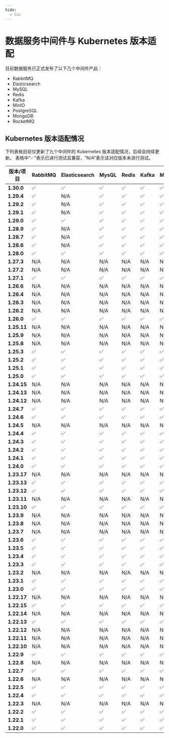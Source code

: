 ```yaml
---
hide:
  - toc
---
```


# 数据服务中间件与 Kubernetes 版本适配

目前数据服务已正式发布了以下几个中间件产品：

- RabbitMQ
- Elasticsearch
- MySQL
- Redis
- Kafka
- MinIO
- PostgreSQL
- MongoDB
- RocketMQ

## Kubernetes 版本适配情况

下列表格目前仅更新了九个中间件的 Kubernetes 版本适配情况，后续会持续更新。
表格中“✅”表示已进行测试且兼容，“N/A”表示该对应版本未进行测试。

| **版本/项目** | **RabbitMQ** | **Elasticsearch** | **MysQL** | **Redis** | **Kafka** | **MinIO** | **PostgreSQL** | **MongoDB** | **RocketMQ** |
|-----|-------|----------|------|-------|-------|-------|---------|-------|-------|
| **1.30.0**  |✅  | ✅ | ✅ | ✅ | ✅ | ✅ | ✅  | ✅ | ✅ |
| **1.29.4**  |✅  | N/A | ✅ | ✅ | ✅ | ✅ | ✅  | ✅ | ✅ |
| **1.29.2**  |✅  | N/A | ✅ | ✅ | ✅ | ✅ | ✅  | ✅ | ✅ |
| **1.29.1**  |✅  | N/A | ✅ | ✅ | ✅ | ✅ | ✅  | ✅ | ✅ |
| **1.29.0**  |✅  | ✅ | ✅ | ✅ | ✅ | ✅ | ✅  | ✅ | ✅ |
| **1.28.9**  |✅  | N/A | ✅ | ✅ | ✅ | ✅ | N/A  | N/A| ✅ |
| **1.28.7**  |✅  | N/A | ✅ | ✅ | ✅ | ✅ | N/A  | N/A | ✅ |
| **1.28.6**  |✅  | N/A | ✅ | ✅ | ✅ | ✅ | N/A  | N/A| ✅ |
| **1.28.0**  | ✅  | ✅ | ✅ | ✅ | ✅ | ✅ | ✅  | ✅ | ✅ |
| **1.27.3**  | N/A  | N/A | N/A | N/A | N/A | N/A | N/A  | ✅ | ✅ |
| **1.27.2**  | N/A  | N/A | N/A | N/A | N/A | N/A | N/A  | ✅ | ✅ |
| **1.27.1**  | ✅  | ✅ | ✅ | ✅ | ✅ | ✅ | ✅  | ✅ | ✅ |
| **1.26.6**  | N/A  | N/A | N/A | N/A | N/A | N/A | N/A  | ✅ | ✅ |
| **1.26.4**  | N/A  | N/A | N/A | N/A | N/A | N/A | N/A  | ✅ | ✅ |
| **1.26.3**  | N/A  | N/A | N/A | N/A | N/A | N/A | N/A  | ✅ | ✅ |
| **1.26.2**  | N/A  | N/A | N/A | N/A | N/A | N/A | N/A  | ✅ | ✅ |
| **1.26.0**  | ✅  | ✅ | ✅ | ✅ | ✅ | ✅ | ✅  | ✅ | ✅ |
| **1.25.11** | N/A  | N/A | N/A | N/A | N/A | N/A | N/A  | ✅ | ✅ |
| **1.25.9**  | N/A  | N/A | N/A | N/A | N/A | N/A | N/A  | ✅ | ✅ |
| **1.25.8**  | N/A  | N/A | N/A | N/A | N/A | N/A | N/A  | ✅ | ✅ |
| **1.25.3**  | ✅  | ✅ | ✅ | ✅ | ✅ | ✅ | ✅  | ✅ | ✅ |
| **1.25.2**  | ✅  | ✅ | ✅ | ✅ | ✅ | ✅ | ✅  | ✅ | ✅ |
| **1.25.1**  | ✅  | ✅ | ✅ | ✅ | ✅ | ✅ | ✅  | ✅ | ✅ |
| **1.25.0**  | ✅  | ✅ | ✅ | ✅ | ✅ | ✅ | ✅  | ✅ | ✅ |
| **1.24.15** | N/A  | N/A | N/A | N/A | N/A | N/A | N/A  | ✅ | ✅ |
| **1.24.13** | N/A  | N/A | N/A | N/A | N/A | N/A | N/A  | ✅ | ✅ |
| **1.24.12** | N/A  | N/A | N/A | N/A | N/A | N/A | N/A  | ✅ | ✅ |
| **1.24.7**  | ✅  | ✅ | ✅ | ✅ | ✅ | ✅ | ✅  | ✅ | ✅ |
| **1.24.6**  | ✅  | ✅ | ✅ | ✅ | ✅ | ✅ | ✅  | ✅ | ✅ |
| **1.24.5**  | N/A  | N/A | N/A | N/A | N/A | N/A | N/A  | ✅ | ✅ |
| **1.24.4**  | ✅  | ✅ | ✅ | ✅ | ✅ | ✅ | ✅  | ✅ | ✅ |
| **1.24.3**  | ✅  | ✅ | ✅ | ✅ | ✅ | ✅ | ✅  | ✅ | ✅ |
| **1.24.2**  | ✅  | ✅ | ✅ | ✅ | ✅ | ✅ | ✅  | ✅ | ✅ |
| **1.24.1**  | ✅  | ✅ | ✅ | ✅ | ✅ | ✅ | ✅  | ✅ | ✅ |
| **1.24.0**  | ✅  | ✅ | ✅ | ✅ | ✅ | ✅ | ✅  | ✅ | ✅ |
| **1.23.17** | N/A  | N/A | N/A | N/A | N/A | N/A | N/A  | ✅ | ✅ |
| **1.23.13** | ✅  | ✅ | ✅ | ✅ | ✅ | ✅ | ✅  | ✅ | ✅ |
| **1.23.12** | ✅  | ✅ | ✅ | ✅ | ✅ | ✅ | ✅  | ✅ | ✅ |
| **1.23.11** | N/A  | N/A | N/A | N/A | N/A | N/A | N/A  | N/A | N/A  |
| **1.23.10** | ✅  | ✅ | ✅ | ✅ | ✅ | ✅ | ✅  | ✅ | ✅ |
| **1.23.9**  | N/A  | N/A | N/A | N/A | N/A | N/A | N/A  | N/A | N/A |
| **1.23.8**  | N/A  | N/A | N/A | N/A | N/A | N/A | N/A  | N/A | N/A |
| **1.23.7**  | N/A  | N/A | N/A | N/A | N/A | N/A | N/A  | N/A | N/A |
| **1.23.6**  | ✅  | ✅ | ✅ | ✅ | ✅ | ✅ | ✅  | ✅ | ✅ |
| **1.23.5**  | ✅  | ✅ | ✅ | ✅ | ✅ | ✅ | ✅  | ✅ | ✅ |
| **1.23.4**  | ✅  | ✅ | ✅ | ✅ | ✅ | ✅ | ✅  | ✅ | ✅ |
| **1.23.3**  | ✅  | ✅ | ✅ | ✅ | ✅ | ✅ | ✅  | ✅ | ✅ |
| **1.23.2**  | N/A  | N/A | N/A | N/A | N/A | N/A | N/A  | N/A |N/A  |
| **1.23.1**  | ✅  | ✅ | ✅ | ✅ | ✅ | ✅ | ✅  | ✅ | ✅ |
| **1.23.0**  | ✅  | ✅ | ✅ | ✅ | ✅ | ✅ | ✅  | ✅ | ✅ |
| **1.22.17** | N/A  | N/A | N/A | N/A | N/A | N/A | N/A  | ✅ | ✅  | 
| **1.22.15** | ✅  | ✅ | ✅ | ✅ | ✅ | ✅ | ✅  | ✅ | N/A |
| **1.22.14** | N/A  | N/A | N/A | N/A | N/A | N/A | N/A  | N/A | N/A |
| **1.22.13** | ✅  | ✅ | ✅ | ✅ | ✅ | ✅ | ✅  | ✅ | ✅  | 
| **1.22.12** | N/A  | N/A | N/A | N/A | N/A | N/A | N/A  | N/A | N/A |
| **1.22.11** | N/A  | N/A | N/A | N/A | N/A | N/A | N/A  | N/A | N/A |
| **1.22.10** | N/A  | N/A | N/A | N/A | N/A | N/A | N/A  | N/A | N/A |
| **1.22.9**  | ✅  | ✅ | ✅ | ✅ | ✅ | ✅ | ✅  | ✅ | ✅ |
| **1.22.8**  | N/A  | N/A | N/A | N/A | N/A | N/A | N/A  | N/A | N/A  |
| **1.22.7**  | ✅  | ✅ | ✅ | ✅ | ✅ | ✅ | ✅  | ✅ | ✅ |
| **1.22.6**  | N/A  | N/A | N/A | N/A | N/A | N/A | N/A  | N/A | N/A  |
| **1.22.5**  | ✅  | ✅ | ✅ | ✅ | ✅ | ✅ | ✅  | ✅ |✅ |
| **1.22.4**  | ✅  | ✅ | ✅ | ✅ | ✅ | ✅ | ✅  | ✅ |✅ |
| **1.22.3**  | N/A  | N/A | N/A | N/A | N/A | N/A | N/A  | N/A | N/A  | 
| **1.22.2**  | ✅  | ✅ | ✅ | ✅ | ✅ | ✅ | ✅  | ✅ |✅ |
| **1.22.1**  | ✅  | ✅ | ✅ | ✅ | ✅ | ✅ | ✅  | ✅ |✅ |
| **1.22.0**  | ✅  | ✅ | ✅ | ✅ | ✅ | ✅ | ✅  | ✅ |✅ |
